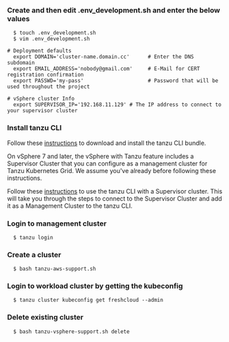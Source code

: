 ### Create and then edit .env_development.sh and enter the below values
```console
  $ touch .env_development.sh
  $ vim .env_development.sh

# Deployment defaults
  export DOMAIN='cluster-name.domain.cc'      # Enter the DNS subdomain
  export EMAIL_ADDRESS='nobody@gmail.com'     # E-Mail for CERT registration confirmation
  export PASSWD='my-pass'                     # Password that will be used throughout the project

# vSphere cluster Info
  export SUPERVISOR_IP='192.168.11.129' # The IP address to connect to your supervisor cluster
```

### Install tanzu CLI

Follow these [instructions](https://docs.vmware.com/en/VMware-Tanzu-Kubernetes-Grid/1.3/vmware-tanzu-kubernetes-grid-13/GUID-install-cli.html) to download and install the tanzu CLI bundle.

On vSphere 7 and later, the vSphere with Tanzu feature includes a Supervisor Cluster that you can configure as a management cluster for Tanzu Kubernetes Grid. We assume you've already before following these instructions.

Follow these [instructions](https://docs.vmware.com/en/VMware-Tanzu-Kubernetes-Grid/1.3/vmware-tanzu-kubernetes-grid-13/GUID-tanzu-k8s-clusters-connect-vsphere7.html) to use the tanzu CLI with a Supervisor cluster. This will take you through the steps to connect to the Supervisor Cluster and add it as a Management Cluster to the tanzu CLI.

### Login to management cluster
```console
  $ tanzu login
```

### Create a cluster
```console
  $ bash tanzu-aws-support.sh
```

### Login to workload cluster by getting the kubeconfig
```console
  $ tanzu cluster kubeconfig get freshcloud --admin
```

### Delete existing cluster
```console
  $ bash tanzu-vsphere-support.sh delete
```
